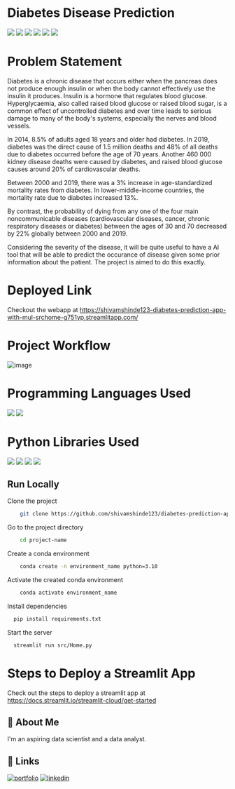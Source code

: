 # Diabetes Disease Prediction

![](https://img.shields.io/github/last-commit/shivamshinde123/diabetes-prediction-app-using-streamlit-library)
![](https://img.shields.io/github/languages/count/shivamshinde123/diabetes-prediction-app-using-streamlit-library)
![](https://img.shields.io/github/languages/top/shivamshinde123/diabetes-prediction-app-using-streamlit-library)
![](https://img.shields.io/github/repo-size/shivamshinde123/diabetes-prediction-app-using-streamlit-library)
![](https://img.shields.io/github/directory-file-count/shivamshinde123/diabetes-prediction-app-using-streamlit-library)
![](https://img.shields.io/github/license/shivamshinde123/diabetes-prediction-app-using-streamlit-library)

# Problem Statement
<p>Diabetes is a chronic disease that occurs either when the pancreas does not produce enough insulin or when the body cannot effectively use the insulin it produces. Insulin is a hormone that regulates blood glucose. Hyperglycaemia, also called raised blood glucose or raised blood sugar, is a common effect of uncontrolled diabetes and over time leads to serious damage to many of the body's systems, especially the nerves and blood vessels.</p>
<p>In 2014, 8.5% of adults aged 18 years and older had diabetes. In 2019, diabetes was the direct cause of 1.5 million deaths and 48% of all deaths due to diabetes occurred before the age of 70 years. Another 460 000 kidney disease deaths were caused by diabetes, and raised blood glucose causes around 20% of cardiovascular deaths.</p>
<p>Between 2000 and 2019, there was a 3% increase in age-standardized mortality rates from diabetes. In lower-middle-income countries, the mortality rate due to diabetes increased 13%.</p>
<p>By contrast, the probability of dying from any one of the four main noncommunicable diseases (cardiovascular diseases, cancer, chronic respiratory diseases or diabetes) between the ages of 30 and 70 decreased by 22% globally between 2000 and 2019.</p>
<p>Considering the severity of the disease, it will be quite useful to have a AI tool that will be able to predict the occurance of disease given some prior information about the patient. The project is aimed to do this exactly.</p>

# Deployed Link
Checkout the webapp at https://shivamshinde123-diabetes-prediction-app-with-mul-srchome-g751yp.streamlitapp.com/

# Project Workflow
![image](https://user-images.githubusercontent.com/54674972/213411453-6f18951a-f7fb-467e-b163-0972a91e644a.png)

# Programming Languages Used
![](https://img.shields.io/badge/-Python-blue)
![](https://img.shields.io/badge/-Git-%23F05032)

# Python Libraries Used
![](https://img.shields.io/badge/-NumPy-%23013243)
![](https://img.shields.io/badge/-Pandas-%23150458)
![](https://img.shields.io/badge/-Scikit--Learn-%23F7931E)
![](https://img.shields.io/badge/-Streamlit-%23ff4b4b)

## Run Locally

Clone the project

```bash
    git clone https://github.com/shivamshinde123/diabetes-prediction-app-using-streamlit-library.git
```

Go to the project directory

```bash
    cd project-name
```

Create a conda environment

```bash
    conda create -n environment_name python=3.10
```

Activate the created conda environment

```bash
    conda activate environment_name
```

Install dependencies

```bash
  pip install requirements.txt
```

Start the server

```bash
  streamlit run src/Home.py
```
# Steps to Deploy a Streamlit App

Check out the steps to deploy a streamlit app at https://docs.streamlit.io/streamlit-cloud/get-started

## 🚀 About Me
I'm an aspiring data scientist and a data analyst.


## 🔗 Links
[![portfolio](https://img.shields.io/badge/my_portfolio-000?style=for-the-badge&logo=ko-fi&logoColor=white)](http://shivamdshinde.com/)
[![linkedin](https://img.shields.io/badge/linkedin-0A66C2?style=for-the-badge&logo=linkedin&logoColor=white)](https://www.linkedin.com/in/shivamds92722/)
